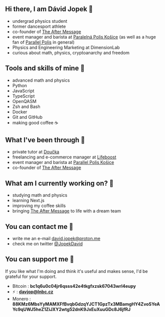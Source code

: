 ## Hi there, I am Dávid Jopek 👋
 - undergrad physics student
 - former dancesport athlete
 - co-founder of [The After Message](https://www.tams.wtf)
 - event manager and barista at [Paralelná Polis Košice](https://www.paralelnapoliskosice.sk/) (as well as a huge fan of [Parallel Polis](https://vojdivon.sk/) in general)
 - Physics and Engineering Marketing at DimensionLab
 - curious about math, physics, cryptoanarchy and freedom

## Tools and skills of mine 🔨
 - advanced math and physics
 - Python
 - JavaScript
 - TypeScript
 - OpenQASM
 - Zsh and Bash
 - Docker
 - Git and GitHub
 - making good coffee ☕️

## What I've been through 💼
- private tutor at [Doučka](http://www.doucka.com/)
- freelancing and e-commerce manager at [Lifeboost](https://www.lifeboost.sk/)
- event manager and barista at [Parallel Polis Košice](https://www.paralelnapoliskosice.sk/)
- co-founder of [The After Message](https://www.tams.wtf)

## What am I currently working on? 🔬
 - studying math and physics
 - learning Next.js
 - improving my coffee skills
 - bringing [The After Message](https://www.tams.wtf) to life with a dream team

## You can contact me 📱
 - write me an e-mail david.jopek@proton.me
 - check me on twitter [@JopekDavid](https://twitter.com/JopekDavid)

## You can support me 💸
If you like what I'm doing and think it's useful and makes sense, I'd be grateful for your support.
  - Bitcoin : <strong> bc1q6u0c04jr6qsss42e4tkgfxzsk67043wrl4eupy </strong>
  - ⚡ : <strong> davjop@lnbc.cz </strong>
  - Monero : <strong> 88KMz6MbsYyMAMXFfBvqbGdzqYJCT1GpzTx3MBamgHY4ZvoSYeAYc9qUWJ5heZ1ZiJXY2wtg52dnK9JxEuXuuGDc8J6jfRJ </strong>

<!--
**DJopek/DJopek** is a ✨ _special_ ✨ repository because its `README.md` (this file) appears on your GitHub profile.

Here are some ideas to get you started:

- 🔭 I’m currently working on ...
- 🌱 I’m currently learning ...
- 👯 I’m looking to collaborate on ...
- 🤔 I’m looking for help with ...
- 💬 Ask me about ...
- 📫 How to reach me: ...
- 😄 Pronouns: ...
- ⚡ Fun fact: ...
-->
